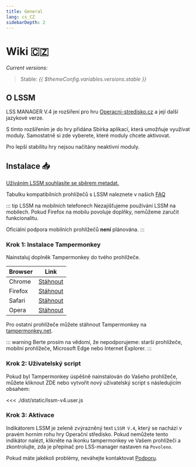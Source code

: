 ```yaml
---
title: General
lang: cs_CZ
sidebarDepth: 2
---
```


# Wiki 🇨🇿 <Badge :text="'LSSM V.' + ($themeConfig.variables.versions.stable || 4)"/>

*Current versions:*
> Stable: <i>{{ $themeConfig.variables.versions.stable }}</i>

## O LSSM

LSS MANAGER V.4 je rozšíření pro hru [Operacni-stredisko.cz](https://www.operacni-stredisko.cz/) a její další jazykové verze.

S tímto rozšířením je do hry přidána Sbírka aplikací, která umožňuje využívat moduly. Samostatně si zde vyberete, které moduly chcete aktivovat. 

Pro lepší stabilitu hry nejsou načítány neaktivní moduly.


## Instalace 📥
[Užíváním LSSM souhlasíte se sběrem metadat.](metadata.md)

Tabulku kompatibilních prohlížečů s LSSM naleznete v našich [FAQ](faq.md)

::: tip LSSM na mobilních telefonech
Nezajišťujeme používání LSSM na mobilech. Pokud Firefox na mobilu povoluje doplňky, nemůžeme zaručit funkcionalitu.

Oficiální podpora mobilních prohlížečů **není** plánována.
:::

### Krok 1: Instalace Tampermonkey
Nainstaluj doplněk Tampermonkey do tvého prohlížeče.

Browser|Link
-------|----
Chrome | [Stáhnout](https://chrome.google.com/webstore/detail/dhdgffkkebhmkfjojejmpbldmpobfkfo)
Firefox| [Stáhnout](https://addons.mozilla.org/en-US/firefox/addon/tampermonkey/)
Safari | [Stáhnout](https://safari.tampermonkey.net/tampermonkey.safariextz)
Opera  | [Stáhnout](https://addons.opera.com/en/extensions/details/tampermonkey-beta/)

Pro ostatní prohlížeče můžete stáhnout Tampermonkey na [tampermonkey.net](https://www.tampermonkey.net/).

::: warning
Berte prosím na vědomí, že nepodporujeme: starší prohlížeče, mobilní prohlížeče, Microsoft Edge nebo Internet Explorer.
:::

### Krok 2: Uživatelský script
Pokud byl Tampermonkey úspěšně nainstalován do Vašeho prohlížeče, můžete kliknout <a :href="$themeConfig.variables.server + 'lssm-v4.user.js'" target="_blank">ZDE</a> nebo vytvořit nový uživatelský script s následujícím obsahem:

<<< ./dist/static/lssm-v4.user.js

### Krok 3: Aktivace
Indikátorem LSSM je zeleně zvýrazněný text `LSSM V.4`, který se nachází v pravém horním rohu hry Operační středisko.
Pokud nemůžete tento indikátor nalézt, klikněte na ikonku tampermonkey ve Vašem prohlížeči a zkontrolujte, zda je přepínač pro LSS-manager nastaven na `Povoleno`.

Pokud máte jakékoli problémy, neváhejte kontaktovat [Podporu](support.md).

